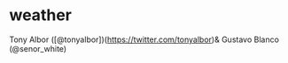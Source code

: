 weather
=======
Tony Albor ([@tonyalbor])(https://twitter.com/tonyalbor)& Gustavo Blanco (@senor_white)
